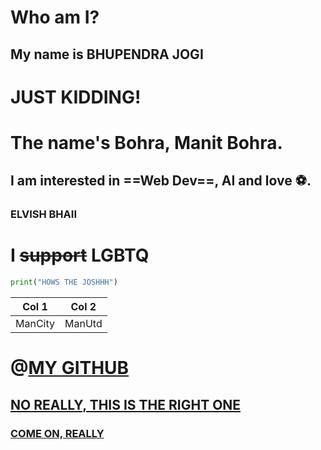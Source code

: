 <h1 align="Centre">Who am I?</h1>

## My name is __BHUPENDRA JOGI__

# JUST KIDDING!

# The name's Bohra, Manit Bohra.

## I am interested in ==Web Dev==, AI and love ⚽.

### **ELVISH BHAII**

# I ~~support~~ LGBTQ

```python
print("HOWS THE JOSHHH")
```

| Col 1   | Col 2  |
| ------- | ------ |
| ManCity | ManUtd |

# @[MY GITHUB](https://www.youtube.com/watch?v=dQw4w9WgXcQ)

## [NO REALLY, THIS IS THE RIGHT ONE](https://www.youtube.com/watch?v=dQw4w9WgXcQ)

### [COME ON, REALLY](https://github.com/Alex-Hunterz)
